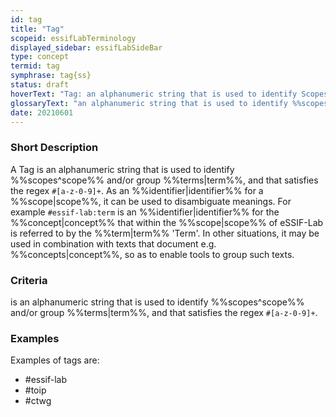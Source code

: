 ```yaml
---
id: tag
title: "Tag"
scopeid: essifLabTerminology
displayed_sidebar: essifLabSideBar
type: concept
termid: tag
symphrase: tag{ss}
status: draft
hoverText: "Tag: an alphanumeric string that is used to identify Scopes and/or group Terms, and that satisfies the regex `#[a-z-0-9]+`."
glossaryText: "an alphanumeric string that is used to identify %%scopes^scope%% and/or group %%terms^term%%, and that satisfies the regex `#[a-z-0-9]+`."
date: 20210601
---
```


### Short Description
A Tag is an alphanumeric string that is used to identify %%scopes^scope%% and/or group %%terms|term%%, and that satisfies the regex `#[a-z-0-9]+`. As an %%identifier|identifier%% for a %%scope|scope%%, it can be used to disambiguate meanings. For example `#essif-lab:term` is an %%identifier|identifier%% for the %%concept|concept%% that within the %%scope|scope%% of eSSIF-Lab is referred to by the %%term|term%% 'Term'. In other situations, it may be used in combination with texts that document e.g. %%concepts|concept%%, so as to enable tools to group such texts.

### Criteria
is an alphanumeric string that is used to identify %%scopes^scope%% and/or group %%terms|term%%, and that satisfies the regex `#[a-z-0-9]+`.

### Examples
Examples of tags are:
- #essif-lab
- #toip
- #ctwg
